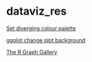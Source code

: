 # dataviz_res

[Set diverging colour palette](https://ggplot2.tidyverse.org/reference/scale_gradient.html)

[ggplot change plot background](https://ggplot2.tidyverse.org/reference/aes_colour_fill_alpha.html)

[The R Graph Gallery](https://www.r-graph-gallery.com/line-chart-dual-Y-axis-ggplot2.html)

